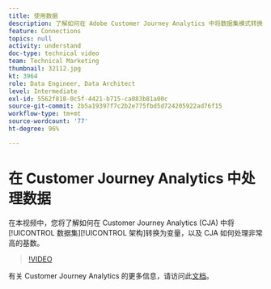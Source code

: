 ```yaml
---
title: 使用数据
description: 了解如何在 Adobe Customer Journey Analytics 中将数据集模式转换为变量，以及 CJA 如何处理非常高的基数。
feature: Connections
topics: null
activity: understand
doc-type: technical video
team: Technical Marketing
thumbnail: 32112.jpg
kt: 3964
role: Data Engineer, Data Architect
level: Intermediate
exl-id: 5562f818-0c5f-4421-b715-ca083b81a00c
source-git-commit: 2b5a19397f7c2b2e775fbd5d724205922ad76f15
workflow-type: tm+mt
source-wordcount: '77'
ht-degree: 96%

---
```


# 在 Customer Journey Analytics 中处理数据

在本视频中，您将了解如何在 Customer Journey Analytics (CJA) 中将[!UICONTROL 数据集][!UICONTROL 架构]转换为变量，以及 CJA 如何处理非常高的基数。

>[!VIDEO](https://video.tv.adobe.com/v/32112/?quality=12)

有关 Customer Journey Analytics 的更多信息，请访问此[文档](https://docs.adobe.com/content/help/zh-Hans/analytics-platform/using/cja-landing.html)。
